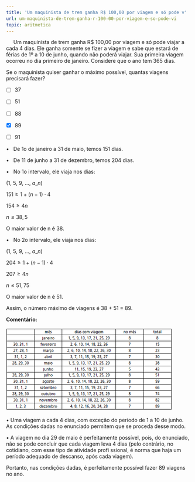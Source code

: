 ```yaml
---
title: 'Um maquinista de trem ganha R$ 100,00 por viagem e só pode v'
url: um-maquinista-de-trem-ganha-r-100-00-por-viagem-e-so-pode-vi
topic: aritmetica
---
```



     Um maquinista de trem ganha R$ 100,00 por viagem e só pode viajar a cada 4 dias. Ele ganha somente se fizer a viagem e sabe que estará de férias de 1º a 10 de junho, quando não poderá viajar. Sua primeira viagem ocorreu no dia primeiro de janeiro. Considere que o ano tem 365 dias.

Se o maquinista quiser ganhar o máximo possível, quantas viagens precisará fazer?



- [ ] 37
- [ ] 51
- [ ] 88
- [x] 89
- [ ] 91


•   De 1o de janeiro a 31 de maio, temos 151 dias.

•   De 11 de junho a 31 de dezembro, temos 204 dias.

•   No 1o intervalo, ele viaja nos dias:

(1, 5, 9, …, $a\_{n}$)

$151 \geq 1 + (n-1) \cdot 4$

$154 \geq 4n$

$n \leq 38,5$

O maior valor de n é 38.

•   No 2o intervalo, ele viaja nos dias:

(1, 5, 9, …, $a\_{n}$)

$204 \geq 1 + (n-1) \cdot 4$

$207 \geq 4n$

$n \leq 51,75$

O maior valor de n é 51.

Assim, o número máximo de viagens é 38 + 51 = 89.

**Comentário:**

![](bcc76f8b-3988-6fb1-989a-1978161c1419.png)

• Uma viagem a cada 4 dias, com exceção do período de 1 a 10 de junho. As condições dadas no enunciado permitem que se proceda desse modo.

• A viagem no dia 29 de maio é perfeitamente possível, pois, do enunciado, não se pode concluir que cada viagem leva 4 dias (pelo contrário, no cotidiano, com esse tipo de atividade profi ssional, é norma que haja um período adequado de descanso, após cada viagem).

Portanto, nas condições dadas, é perfeitamente possível fazer 89 viagens no ano.
